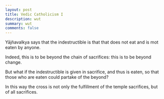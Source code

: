 ```yaml
---
layout: post
title: Vedic Catholicism I
description: wut
summary: wut
comments: false
---
```


Yājñavalkya says that the indestructible is that that does not eat and is mot eaten by anyone.

Indeed, this is to be beyond the chain of sacrifices: this is to be beyond change.

But what if the indestructible is given in sacrifice, and thus is eaten, so that those who are eaten could partake of the beyond?

In this way the cross is not only the fulfillment of the temple sacrifices, but of all sacrifices.